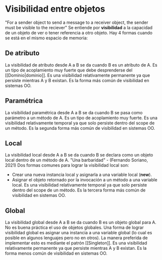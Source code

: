 # Visibilidad entre objetos
"For a sender object to send a message to a receiver object, the sender must be visible to the reciever"
Se entiende por **visibilidad** a la capacidad de un objeto de ver o tener referencia a otro objeto. Hay 4 formas cuando se está en el mismo espacio de memoria:

## De atributo
La visibilidad de atributo desde A a B se da cuando B es un atributo de A. Es un tipo de acoplamiento muy fuerte que debe desprenderse del [[Dominio|dominio]].
Es una visibilidad relativamente permanente ya que persiste mientras A y B existan.
Es la forma más común de visibilidad en sistemas OO.

## Paramétrica
La visibilidad paramétrica desde A a B se da cuando B se pasa como parámetro a un método de A. Es un tipo de acoplamiento muy fuerte.
Es una visibilidad relativamente temporal ya que solo persiste dentro del scope de un método.
Es la segunda forma más común de visibilidad en sistemas OO.

## Local
La visibilidad local desde A a B se da cuando B se declara como un objeto local dentro de un método de A. "Una barbaridad" - (Fernando Soriano, 2021)
Dos formas comunes para lograr la visibilidad local son:
- Crear una nueva instancia local y asignarla a una variable local (**new**).
- Asignar el objeto retornado por la invocación a un método a una variable local.
Es una visibilidad relativamente temporal ya que solo persiste dentro del scope de un método.
Es la tercera forma más común de visibilidad en sistemas OO.

## Global
La visibilidad global desde A a B se da cuando B es un objeto global para A. No es buena práctica el uso de objetos globales.
Una forma de lograr visibilidad global es asignar una instancia a una variable global (lo cual es posible en algunos lenguajes pero no en otros). La manera preferida de implementar esto es mediante el patrón [[Singleton]].
Es una visibilidad relativamente permanente ya que persiste mientras A y B existan.
Es la forma menos común de visibilidad en sistemas OO.
